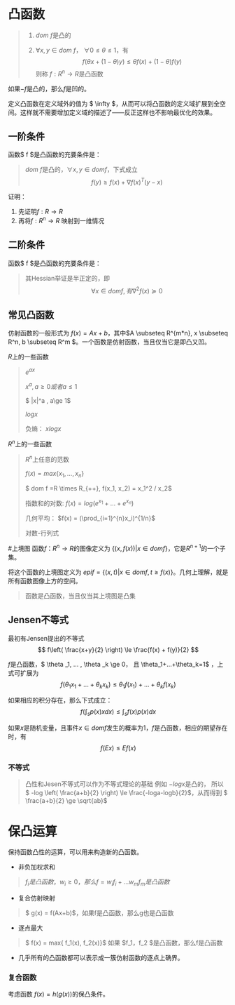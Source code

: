 # 凸函数
> 1. $dom$ $f$是凸的
> 
> 2. $\forall x, y \in dom$  $f$， $\forall 0 \le  \theta \le 1$，有 
> $$ f(\theta x + (1-\theta)y) \le  \theta f(x) + (1-\theta)f(y) $$
> 则称 $f: R^n \rightarrow R$是凸函数

如果$-f$是凸的，那么$f$是凹的。

定义凸函数在定义域外的值为 $ \infty $，从而可以将凸函数的定义域扩展到全空间。这样就不需要增加定义域的描述了——反正这样也不影响最优化的效果。

## 一阶条件
函数$ f $是凸函数的充要条件是：
> $dom$ $f$是凸的，$\forall x, y \in dom f$，下式成立
> $$ f(y) \ge f(x) + \nabla f(x)^T(y-x) $$

证明：

1. 先证明$f: R \rightarrow R$
2. 再将$f: R^n \rightarrow R$ 映射到一维情况

## 二阶条件

函数$ f $是凸函数的充要条件是：
> 其Hessian举证是半正定的，即 $$ \forall x \in dom f, 有 \nabla ^ 2 f(x) \succeq 0 $$

## 常见凸函数
仿射函数的一般形式为 $f(x)=Ax+b$，其中$A \subseteq R^{m*n}, x \subseteq R^n, b \subseteq R^m $。一个函数是仿射函数，当且仅当它是即凸又凹。

$R$上的一些函数
> $e^{ax}$
> 
> $x^a, a \ge 0或者a \le 1$
> 
> $ |x|^a , a\ge 1$
> 
> $logx$
> 
> 负熵： $xlogx$

$R^n$上的一些函数
> $R^n$上任意的范数
> 
> $f(x)=max\{x_1,..., x_n\}$
> 
> $ dom f =R \times R_{++}, f(x_1, x_2) = x_1^2 / x_2$
> 
> 指数和的对数: $f(x) = log(e^{x_1} + ... + e^{x_n})$
> 
> 几何平均： $f(x) = (\prod_{i=1}^{n}x_i)^{1/n}$
> 
> 对数-行列式
> 

#上境图
函数$f：R^n \rightarrow R$的图像定义为 $\{(x, f(x)) | x \in dom f\}$，它是$R^{n+1}$的一个子集。

将这个函数的上境图定义为 $epi f=\{ (x, t) | x \in dom f, t \ge f(x)   \}$。几何上理解，就是所有函数图像上方的空间。
> 函数是凸函数，当且仅当其上境图是凸集

## Jensen不等式
最初有Jensen提出的不等式 $$ f\left( \frac{x+y}{2} \right) \le \frac{f(x) + f(y)}{2} $$

$f$是凸函数，$ \theta _1, ... , \theta _k \ge 0， 且 \theta_1+...+\theta_k=1$ ，上式可扩展为 
$$f(\theta_1 x_1+... + \theta_k x_k) \le \theta_1 f(x_1) + ... + \theta_k f(x_k)$$

如果相应的积分存在，那么下式成立：
$$ f\left( \int_s p(x)x dx \right) \le \int_sf(x)p(x)dx $$

如果$x$是随机变量，且事件$x \in dom f$发生的概率为1，$f$是凸函数，相应的期望存在时，有 
$$ f(Ex) \le Ef(x) $$

### 不等式
> 凸性和Jesen不等式可以作为不等式理论的基础
例如 $-logx$是凸的， 所以 $ -log \left( \frac{a+b}{2}  \right) \le \frac{-loga-logb}{2}$，从而得到 $ \frac{a+b}{2} \ge \sqrt{ab}$

# 保凸运算
保持函数凸性的运算，可以用来构造新的凸函数。

- 非负加权求和
 
> $f_i是凸函数，w_i \ge 0，那么f=w_if_i + ... w_mf_m是凸函数$

- 复合仿射映射

> $ g(x) = f(Ax+b)$，如果f是凸函数，那么g也是凸函数

- 逐点最大

> $ f(x) = max\{  f_1(x), f_2(x)\}$ 如果 $f_1，f_2  $是凸函数，那么f是凸函数

- 几乎所有的凸函数都可以表示成一簇仿射函数的逐点上确界。

### 复合函数
考虑函数 $f(x) = h(g(x))$的保凸条件。
